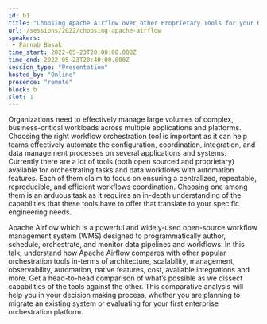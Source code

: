 ```yaml
---
id: b1
title: "Choosing Apache Airflow over other Proprietary Tools for your Orchestration needs"
url: /sessions/2022/choosing-apache-airflow
speakers:
 - Parnab Basak
time_start: 2022-05-23T20:00:00.000Z
time_end: 2022-05-23T20:40:00.000Z
session_type: "Presentation"
hosted_by: "Online"
presence: "remote"
block: b
slot: 1
---
```


Organizations need to effectively manage large volumes of complex, business-critical workloads across multiple applications and platforms. Choosing the right workflow orchestration tool is important as it can help teams effectively automate the configuration, coordination, integration, and data management processes on several applications and systems. Currently there are a lot of tools (both open sourced and proprietary) available for orchestrating tasks and data workflows with automation features. Each of them claim to focus on ensuring a centralized, repeatable, reproducible, and efficient workflows coordination. Choosing one among them is an arduous task as it requires an in-depth understanding of the capabilities that these tools have to offer that translate to your specific engineering needs.
 
  
 
 Apache Airflow which is a powerful and widely-used open-source workflow management system (WMS) designed to programmatically author, schedule, orchestrate, and monitor data pipelines and workflows. In this talk, understand how Apache Airflow compares with other popular orchestration tools in-terms of architecture, scalability, management, observability, automation, native features, cost, available integrations and more. Get a head-to-head comparison of what’s possible as we dissect capabilities of the tools against the other. This comparative analysis will help you in your decision making process, whether you are planning to migrate an existing system or evaluating for your first enterprise orchestration platform.